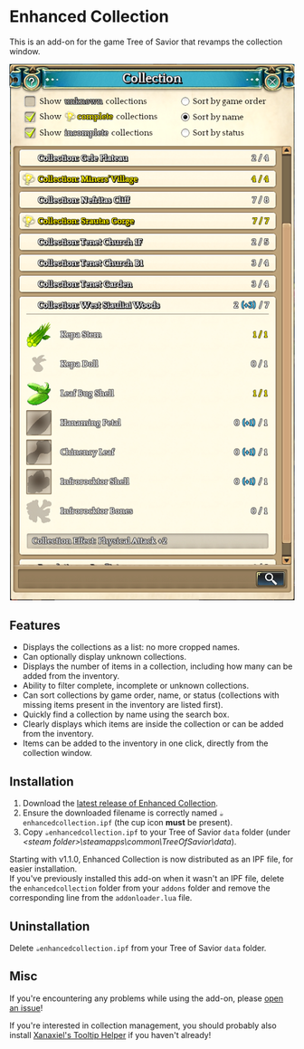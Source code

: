 # Enhanced Collection
This is an add-on for the game Tree of Savior that revamps the collection window.

![Enhanced Collection screenshot](https://raw.githubusercontent.com/MrJul/ToS-EnhancedCollection/master/Screenshot.png)

## Features
 - Displays the collections as a list: no more cropped names.
 - Can optionally display unknown collections.
 - Displays the number of items in a collection, including how many can be added from the inventory.
 - Ability to filter complete, incomplete or unknown collections.
 - Can sort collections by game order, name, or status (collections with missing items present in the inventory are listed first).
 - Quickly find a collection by name using the search box.
 - Clearly displays which items are inside the collection or can be added from the inventory.
 - Items can be added to the inventory in one click, directly from the collection window.
 
## Installation

1. Download the [latest release of Enhanced Collection](https://github.com/MrJul/ToS-EnhancedCollection/releases).
2. Ensure the downloaded filename is correctly named `☕enhancedcollection.ipf` (the cup icon **must** be present).
3. Copy `☕enhancedcollection.ipf` to your Tree of Savior `data` folder (under *&lt;steam folder&gt;\steamapps\common\TreeOfSavior\data*).

Starting with v1.1.0, Enhanced Collection is now distributed as an IPF file, for easier installation.  
If you've previously installed this add-on when it wasn't an IPF file, delete the `enhancedcollection` folder from your `addons` folder and remove the corresponding line from the `addonloader.lua` file.

## Uninstallation

Delete `☕enhancedcollection.ipf` from your Tree of Savior `data` folder.

## Misc

If you're encountering any problems while using the add-on, please [open an issue](https://github.com/MrJul/ToS-EnhancedCollection/issues)!

If you're interested in collection management, you should probably also install [Xanaxiel's Tooltip Helper](https://github.com/Xanaxiel/ToS-Addons) if you haven't already!
